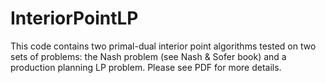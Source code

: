 # InteriorPointLP
This code contains two primal-dual interior point algorithms tested on two sets of problems: the Nash problem (see Nash &amp; Sofer book) and a production planning LP problem. Please see PDF for more details.
